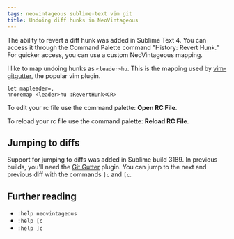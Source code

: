 ```yaml
---
tags: neovintageous sublime-text vim git
title: Undoing diff hunks in NeoVintageous
---
```


The ability to revert a diff hunk was added in Sublime Text 4. You can access it through the Command Palette command "History: Revert Hunk." For quicker access, you can use a custom NeoVintageous mapping.

I like to map undoing hunks as `<leader>hu`. This is the mapping used by [vim-gitgutter](https://github.com/airblade/vim-gitgutter#hunks), the popular vim plugin.

```viml
let mapleader=,
nnoremap <leader>hu :RevertHunk<CR>
```

To edit your rc file use the command palette: **Open RC File**.

To reload your rc file use the command palette: **Reload RC File**.

## Jumping to diffs

Support for jumping to diffs was added in Sublime build 3189. In previous builds, you'll need the [Git Gutter](https://github.com/jisaacks/GitGutter) plugin. You can jump to the next and previous diff with the commands `]c` and `[c`.

## Further reading

* `:help neovintageous`
* `:help [c`
* `:help ]c`
